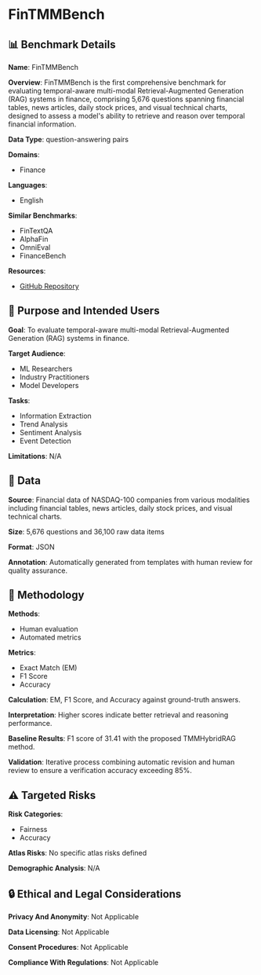 # FinTMMBench

## 📊 Benchmark Details

**Name**: FinTMMBench

**Overview**: FinTMMBench is the first comprehensive benchmark for evaluating temporal-aware multi-modal Retrieval-Augmented Generation (RAG) systems in finance, comprising 5,676 questions spanning financial tables, news articles, daily stock prices, and visual technical charts, designed to assess a model's ability to retrieve and reason over temporal financial information.

**Data Type**: question-answering pairs

**Domains**:
- Finance

**Languages**:
- English

**Similar Benchmarks**:
- FinTextQA
- AlphaFin
- OmniEval
- FinanceBench

**Resources**:
- [GitHub Repository](https://github.com/lijunfeng99/FinTMMBench)

## 🎯 Purpose and Intended Users

**Goal**: To evaluate temporal-aware multi-modal Retrieval-Augmented Generation (RAG) systems in finance.

**Target Audience**:
- ML Researchers
- Industry Practitioners
- Model Developers

**Tasks**:
- Information Extraction
- Trend Analysis
- Sentiment Analysis
- Event Detection

**Limitations**: N/A

## 💾 Data

**Source**: Financial data of NASDAQ-100 companies from various modalities including financial tables, news articles, daily stock prices, and visual technical charts.

**Size**: 5,676 questions and 36,100 raw data items

**Format**: JSON

**Annotation**: Automatically generated from templates with human review for quality assurance.

## 🔬 Methodology

**Methods**:
- Human evaluation
- Automated metrics

**Metrics**:
- Exact Match (EM)
- F1 Score
- Accuracy

**Calculation**: EM, F1 Score, and Accuracy against ground-truth answers.

**Interpretation**: Higher scores indicate better retrieval and reasoning performance.

**Baseline Results**: F1 score of 31.41 with the proposed TMMHybridRAG method.

**Validation**: Iterative process combining automatic revision and human review to ensure a verification accuracy exceeding 85%.

## ⚠️ Targeted Risks

**Risk Categories**:
- Fairness
- Accuracy

**Atlas Risks**:
No specific atlas risks defined

**Demographic Analysis**: N/A

## 🔒 Ethical and Legal Considerations

**Privacy And Anonymity**: Not Applicable

**Data Licensing**: Not Applicable

**Consent Procedures**: Not Applicable

**Compliance With Regulations**: Not Applicable
